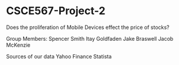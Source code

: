 # CSCE567-Project-2
Does the proliferation of Mobile Devices effect the price of stocks?

Group Members:
Spencer Smith
Itay Goldfaden
Jake Braswell
Jacob McKenzie

Sources of our data
  Yahoo Finance
  Statista
